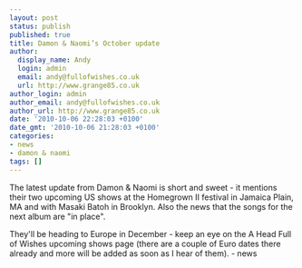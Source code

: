 ```yaml
---
layout: post
status: publish
published: true
title: Damon & Naomi’s October update
author:
  display_name: Andy
  login: admin
  email: andy@fullofwishes.co.uk
  url: http://www.grange85.co.uk
author_login: admin
author_email: andy@fullofwishes.co.uk
author_url: http://www.grange85.co.uk
date: '2010-10-06 22:28:03 +0100'
date_gmt: '2010-10-06 21:28:03 +0100'
categories:
- news
- damon & naomi
tags: []
---
```

<div>The latest update from Damon &amp; Naomi is short and sweet - it mentions their two upcoming US shows at the <span class="removed_link" title="http://db.fullofwishes.co.uk/wiki/Shows/Damon_%26_Naomi/2010-10-15">Homegrown II festival in Jamaica Plain, MA</span> and with <span class="removed_link" title="http://db.fullofwishes.co.uk/wiki/Shows/Damon_%26_Naomi/2010-10-29">Masaki Batoh in Brooklyn</span>. Also the news that the songs for the next album are &quot;in place&quot;.
<p /> They&#39;ll be heading to Europe in December - keep an eye on the <span class="removed_link" title="http://db.fullofwishes.co.uk/wiki/Shows#Damon_.26_Naomi">A Head Full of Wishes upcoming shows page</span> (there are a couple of Euro dates there already and more will be added as soon as I hear of them).
- news
</p></div>
